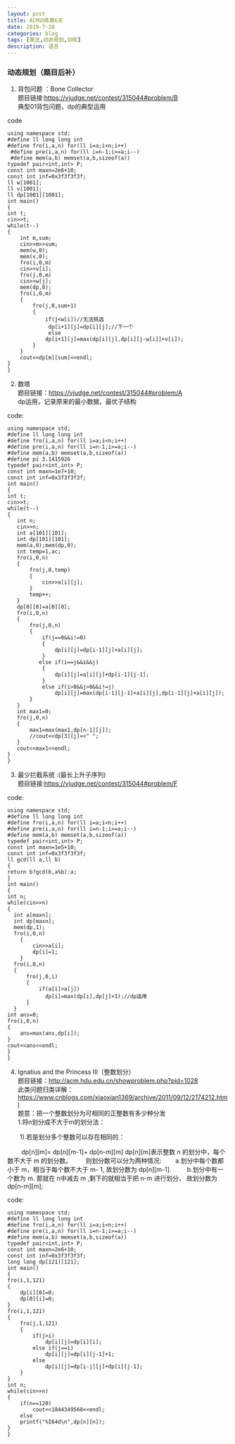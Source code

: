 ```yaml
---
layout: post
title: ACM训练第6天
date: 2019-7-28
categories: blog
tags: [算法,动态规划,训练]
description: 语言
---
```


### 动态规划（题目后补）
1. 背包问题 ：Bone Collector <br/>
题目链接:<https://vjudge.net/contest/315044#problem/B><br/>
典型01背包问题，dp的典型运用<br>

code
  
    using namespace std;
    #define ll long long int
    #define fro(i,a,n) for(ll i=a;i<n;i++)
     #define pre(i,a,n) for(ll i=n-1;i>=a;i--)
     #define mem(a,b) memset(a,b,sizeof(a))
    typedef pair<int,int> P;
    const int maxn=2e6+10;
    const int inf=0x3f3f3f3f;
    ll w[1001];
    ll v[1001];
    ll dp[1001][1001];
    int main()
    {
    int t;
    cin>>t;
    while(t--)
    {
        int m,sum;
        cin>>m>>sum;
        mem(w,0);
        mem(v,0);
        fro(i,0,m)
        cin>>v[i];
        fro(j,0,m)
        cin>>w[j];
        mem(dp,0);
        fro(i,0,m)
        {
            fro(j,0,sum+1)
            {
                if(j<w[i])//无法挑选
                 dp[i+1][j]=dp[i][j];//下一个
                 else
                dp[i+1][j]=max(dp[i][j],dp[i][j-w[i]]+v[i]);
            }
        }
        cout<<dp[m][sum]<<endl;
    }
    }
2. 数塔 <br/>
题目链接：<https://vjudge.net/contest/315044#problem/A><br/>
dp运用，记录原来的最小数据，最优子结构

code:

    using namespace std;
    #define ll long long int
    #define fro(i,a,n) for(ll i=a;i<n;i++)
    #define pre(i,a,n) for(ll i=n-1;i>=a;i--)
    #define mem(a,b) memset(a,b,sizeof(a))
    #define pi 3.1415926
    typedef pair<int,int> P;
    const int maxn=1e7+10;
    const int inf=0x3f3f3f3f;
    int main()
    {
    int t;
    cin>>t;
    while(t--)
    {
       int n;
       cin>>n;
       int a[101][101];
       int dp[101][101];
       mem(a,0);mem(dp,0);
       int temp=1,ac;
       fro(i,0,n)
       {
           fro(j,0,temp)
           {
               cin>>a[i][j];
           }
           temp++;
       }
       dp[0][0]=a[0][0];
       fro(i,0,n)
       {
           fro(j,0,n)
           {
               if(j==0&&i!=0)
               {
                   dp[i][j]=dp[i-1][j]+a[i][j];
               }
              else if(i==j&&i&&j)
               {
                   dp[i][j]=a[i][j]+dp[i-1][j-1];
               }
               else if(i>0&&j>0&&i!=j)
                   dp[i][j]=max(dp[i-1][j-1]+a[i][j],dp[i-1][j]+a[i][j]);
           }
       }
       int max1=0;
       fro(j,0,n)
       {
           max1=max(max1,dp[n-1][j]);
           //cout<<dp[3][j]<<" ";
       }
       cout<<max1<<endl;
    }
    }
3. 最少拦截系统 :(最长上升子序列)<br/>
题目链接:<https://vjudge.net/contest/315044#problem/F><br/>

code:

    using namespace std;
    #define ll long long int
    #define fro(i,a,n) for(ll i=a;i<n;i++)
    #define pre(i,a,n) for(ll i=n-1;i>=a;i--)
    #define mem(a,b) memset(a,b,sizeof(a))
    typedef pair<int,int> P;
    const int maxn=1e5+10;
    const int inf=0x3f3f3f3f;
    ll gcd(ll a,ll b)
    {
    return b?gcd(b,a%b):a;
    }
    int main()
    {
    int n;
    while(cin>>n)
    {
      int a[maxn];
      int dp[maxn];
      mem(dp,1);
      fro(i,0,n)
        {
            cin>>a[i];
            dp[i]=1;
        }
      fro(i,0,n)
      {
          fro(j,0,i)
          {
              if(a[i]>a[j])
                dp[i]=max(dp[i],dp[j]+1);//dp运用
          }
      }
    int ans=0;
    fro(i,0,n)
    {
        ans=max(ans,dp[i]);
    }
    cout<<ans<<endl;
    }
    }
4. Ignatius and the Princess III（整数划分）<br/>
题目链接：<http://acm.hdu.edu.cn/showproblem.php?pid=1028><br/>
此类问题归类详解：<https://www.cnblogs.com/xiaoxian1369/archive/2011/09/12/2174212.html><br/>
题意：把一个整数划分为可相同的正整数有多少种分发<br>
1.将n划分成不大于m的划分法： 

 　　1).若是划分多个整数可以存在相同的：

 　　 dp[n][m]= dp[n][m-1]+ dp[n-m][m]  dp[n][m]表示整数 n 的划分中，每个数不大于 m 的划分数。
     　　则划分数可以分为两种情况:
     　　a.划分中每个数都小于 m，相当于每个数不大于 m- 1, 故划分数为 dp[n][m-1].
    　　 b.划分中有一个数为 m. 那就在 n中减去 m ,剩下的就相当于把 n-m 进行划分， 故划分数为 dp[n-m][m];

code:

    using namespace std;
    #define ll long long int
    #define fro(i,a,n) for(ll i=a;i<n;i++)
    #define pre(i,a,n) for(ll i=n-1;i>=a;i--)
    #define mem(a,b) memset(a,b,sizeof(a))
    typedef pair<int,int> P;
    const int maxn=2e6+10;
    const int inf=0x3f3f3f3f;
    long long dp[121][121];
    int main()
    {
    fro(i,1,121)
    {
        dp[i][0]=0;
        dp[0][i]=0;
    }
    fro(i,1,121)
    {
        fro(j,1,121)
        {
            if(j>i)
                dp[i][j]=dp[i][i];
            else if(j==i)
                dp[i][j]=dp[i][j-1]+1;
            else
                dp[i][j]=dp[i-j][j]+dp[i][j-1];
        }
    }
    int n;
    while(cin>>n)
    {
        if(n==120)
            cout<<1844349560<<endl;
        else
        printf("%I64d\n",dp[n][n]);
    }
    }










